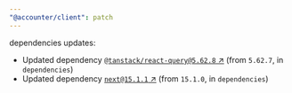 ```yaml
---
"@accounter/client": patch
---
```

dependencies updates:
  - Updated dependency [`@tanstack/react-query@5.62.8` ↗︎](https://www.npmjs.com/package/@tanstack/react-query/v/5.62.8) (from `5.62.7`, in `dependencies`)
  - Updated dependency [`next@15.1.1` ↗︎](https://www.npmjs.com/package/next/v/15.1.1) (from `15.1.0`, in `dependencies`)
